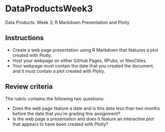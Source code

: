 # DataProductsWeek3
Data Products: Week 3; R Markdown Presentation and Plotly

## Instructions

* Create a web page presentation using R Markdown that features a plot created with Plotly.
* Host your webpage on either GitHub Pages, RPubs, or NeoCities. 
* Your webpage must contain the date that you created the document, and it must contain a plot created with Plotly. 

## Review criteria

The rubric contains the following two questions:

* Does the web page feature a date and is this date less than two months before the date that you're grading this assignment?
* Is the web page a presentation and does it feature an interactive plot that appears to have been created with Plotly?

